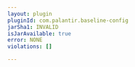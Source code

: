 ```yaml
---
layout: plugin
pluginId: com.palantir.baseline-config
jarSha1: INVALID
isJarAvailable: true
error: NONE
violations: []

---
```

